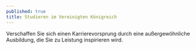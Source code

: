 ```yaml
---
published: true
title: Studieren im Vereinigten Königreich
---
```

Verschaffen Sie sich einen Karrierevorsprung durch eine außergewöhnliche Ausbildung, die Sie zu Leistung inspirieren wird.